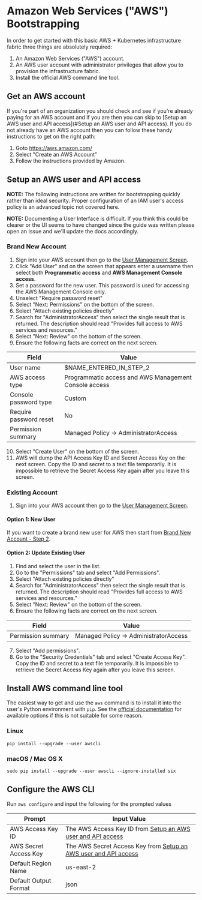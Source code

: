 # Amazon Web Services ("AWS") Bootstrapping

In order to get started with this basic AWS + Kubernetes infrastructure fabric three things are absolutely required: 

1. An Amazon Web Services ("AWS") account.
2. An AWS user account with administrator privileges that allow you to provision the infrastructure fabric.
3. Install the official AWS command line tool.

## Get an AWS account

If you're part of an organization you should check and see if you're already paying for an AWS account and if you are then you can skip to [Setup an AWS user and API access](#Setup an AWS user and API access). If you do not already have an AWS account then you can follow these handy instructions to get on the right path:

1. Goto https://aws.amazon.com/
2. Select "Create an AWS Account"
3. Follow the instructions provided by Amazon.

## Setup an AWS user and API access

**NOTE:** The following instructions are written for bootstrapping quickly rather than ideal security. Proper configuration of an IAM user's access policy is an advanced topic not covered here.

**NOTE:** Documenting a User Interface is difficult. If you think this could be clearer or the UI seems to have changed since the guide was written please open an Issue and we'll update the docs accordingly.

### Brand New Account

1. Sign into your AWS account then go to the [User Management Screen](https://console.aws.amazon.com/iam/home#/users).
2. Click "Add User" and on the screen that appears enter a username then select both **Programmatic access** and **AWS Management Console access**.
3. Set a password for the new user. This password is used for accessing the AWS Management Console only.
4. Unselect "Require password reset"
5. Select "Next: Permissions" on the bottom of the screen.
6. Select "Attach existing policies directly"
7. Search for "AdministratorAccess" then select the single result that is returned. The description should read "Provides full access to AWS services and resources."
8. Select "Next: Review" on the bottom of the screen.
9. Ensure the following facts are correct on the next screen.

  | Field | Value |
  | ----- | ----- |
  | User name | $NAME_ENTERED_IN_STEP_2 |
  | AWS access type | Programmatic access and AWS Management Console access |
  | Console password type | Custom |
  | Require password reset | No |
  | Permission summary | Managed Policy -> AdministratorAccess |

10. Select "Create User" on the bottom of the screen.
11. AWS will dump the API Access Key ID and Secret Access Key on the next screen. Copy the ID and secret to a text file temporarily. It is impossible to retrieve the Secret Access Key again after you leave this screen.

### Existing Account

1. Sign into your AWS account then go to the [User Management Screen](https://console.aws.amazon.com/iam/home#/users).

#### Option 1: New User

If you want to create a brand new user for AWS then start from [Brand New Account - Step 2](#brand-new-account).

#### Option 2: Update Existing User

1. Find and select the user in the list.
2. Go to the "Permissions" tab and select "Add Permissions".
3. Select "Attach existing policies directly"
4. Search for "AdministratorAccess" then select the single result that is returned. The description should read "Provides full access to AWS services and resources."
5. Select "Next: Review" on the bottom of the screen.
6. Ensure the following facts are correct on the next screen.

  | Field | Value |
  | ----- | ----- |
  | Permission summary | Managed Policy -> AdministratorAccess |

7. Select "Add permissions".
8. Go to the "Security Credentials" tab and select "Create Access Key". Copy the ID and secret to a text file temporarily. It is impossible to retrieve the Secret Access Key again after you leave this screen.

## Install AWS command line tool

The easiest way to get and use the `aws` command is to install it into the user's Python environment with `pip`. See the [official documentation](http://docs.aws.amazon.com/cli/latest/userguide/installing.html) for available options if this is not suitable for some reason.

### Linux

`pip install --upgrade --user awscli`

### macOS / Mac OS X

`sudo pip install --upgrade --user awscli --ignore-installed six`

## Configure the AWS CLI

Run `aws configure` and input the following for the prompted values

| Prompt | Input Value |
| ------ | ----------- |
| AWS Access Key ID | The AWS Access Key ID from [Setup an AWS user and API access](#setup-an-aws-user-and-api-access) |
| AWS Secret Access Key | The AWS Secret Access Key from [Setup an AWS user and API access](#setup-an-aws-user-and-api-access) |
| Default Region Name | us-east-2 |
| Default Output Format | json |
